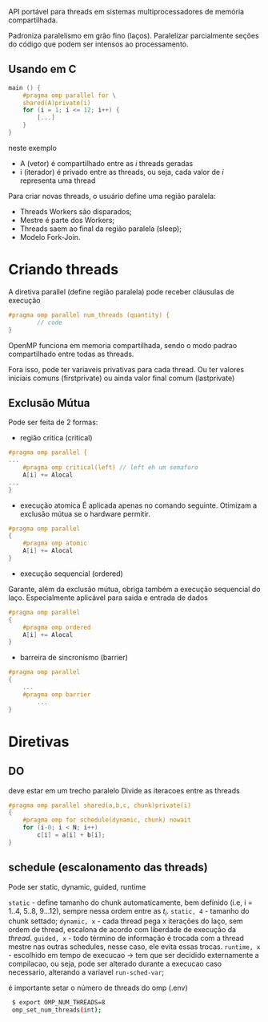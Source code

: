 API portável para threads em sistemas multiprocessadores de memória compartilhada.

Padroniza paralelismo em grão fino (laços). Paralelizar parcialmente seções do código que podem ser intensos ao processamento.

## Usando em C
```c
main () {
    #pragma omp parallel for \
    shared(A)private(i)
    for (i = 1; i <= 12; i++) {
        [...]
    }
}

```
neste exemplo
- A (vetor) é compartilhado entre as $i$ threads geradas
- i (iterador) é privado entre as threads, ou seja, cada valor de $i$ representa uma thread 

Para criar novas threads, o usuário define uma região paralela:
- Threads Workers são disparados;
- Mestre é parte dos Workers;
- Threads saem ao final da região paralela (sleep);
- Modelo Fork-Join.

# Criando threads

A diretiva parallel (define região paralela) pode receber cláusulas de execução
```c
#pragma omp parallel num_threads (quantity) {
        // code
}
```
OpenMP funciona em memoria compartilhada, sendo o modo padrao compartilhado entre todas as threads.

Fora isso, pode ter variaveis privativas para cada thread. Ou ter valores iniciais comuns (firstprivate) ou ainda valor final comum (lastprivate)

## Exclusão Mútua
Pode ser feita de 2 formas:
- região critica (critical)
```c
#pragma omp parallel {
...
    #pragma omp critical(left) // left eh um semaforo
    A[i] += Alocal
...
}
```
- execução atomica
É aplicada apenas no comando seguinte.
Otimizam a exclusão mútua se o hardware permitir.
```c 
#pragma omp parallel 
{
    #pragma omp atomic 
    A[i] += Alocal
}
```

- execução sequencial (ordered)

Garante, além da exclusão mútua, obriga também a execução sequencial do laço. Especialmente aplicável para saida e entrada de dados
```c 
#pragma omp parallel 
{
    #pragma omp ordered
    A[i] += Alocal
}
```

- barreira de sincronismo (barrier)
```c 
#pragma omp parallel 
{
    ...
    #pragma omp barrier
        ...
}
```


# Diretivas
## DO 
deve estar em um trecho paralelo 
Divide as iteracoes entre as threads

```c
#pragma omp parallel shared(a,b,c, chunk)private(i)
{
    #pragma omp for schedule(dynamic, chunk) nowait
    for (i-0; i < N; i++)
        c[i] = a[i] + b[i];
}
```
## schedule (escalonamento das threads)
Pode ser static, dynamic, guided, runtime

`static` - define tamanho do chunk automaticamente, bem definido (i.e, i = 1..4, 5..8, 9...12), sempre nessa ordem entre as $t_i$.
`static, 4` - tamanho do chunk settado;
`dynamic, x` - cada thread pega x iterações do laço, sem ordem de thread, escalona de acordo com liberdade de execução da *thread*.
`guided, x` -  todo término de informação é trocada com a thread mestre nas outras schedules, nesse caso, ele evita essas trocas.
`runtime, x` - escolhido em tempo de execucao -> tem que ser decidido externamente a compilacao, ou seja, pode ser alterado durante a execucao caso necessario, alterando a variavel `run-sched-var`;


é importante setar o número de threads do omp (.env)
```bash 
 $ export OMP_NUM_THREADS=8 
 omp_set_num_threads(int);
```

